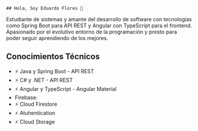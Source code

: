                                                                           ## Hola, Soy Eduardo Flores 👋

Estudiante de sistemas y amante del desarrollo de software con tecnologías como Spring Boot para API REST y Angular con TypeScript 
para el frontend. Apasionado por el evolutivo entorno de la programación y presto para poder seguir aprendiendo de los mejores.

## Conocimientos Técnicos

- ⚡ Java y Spring Boot - API REST
- ⚡ C# y .NET - API REST
- ⚡ Angular y TypeScript - Angular Material
- Firebase:
- ⚡ Cloud Firestore
- ⚡ Atuhentication
- ⚡ Cloud Storage


